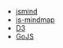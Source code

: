 * [jsmind](https://github.com/hizzgdev/jsmind)
* [js-mindmap](https://github.com/kennethkufluk/js-mindmap)
* [D3](https://d3js.org/)
* [GoJS](http://gojs.net/latest/samples/mindMap.html)
